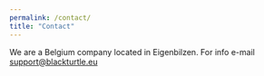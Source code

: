 ```yaml
---
permalink: /contact/
title: "Contact"
---
```


We are a Belgium company located in Eigenbilzen.
For info e-mail support@blackturtle.eu
